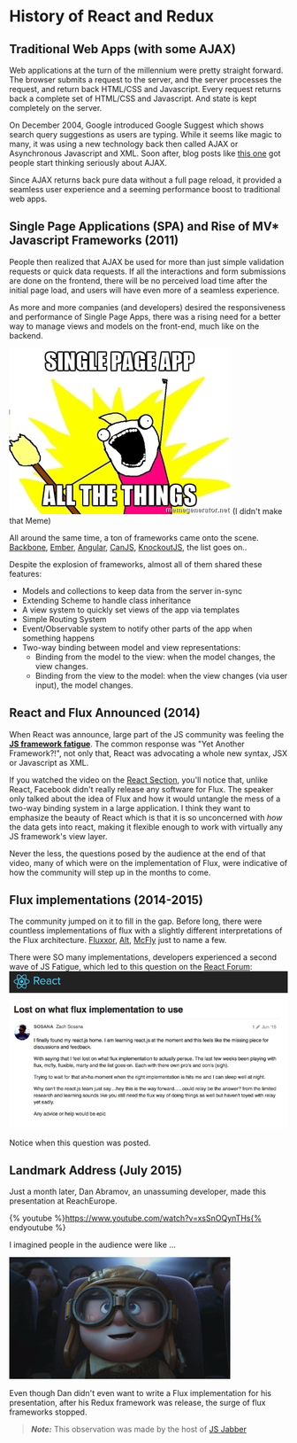 # History of React and Redux
## Traditional Web Apps (with some AJAX)

Web applications at the turn of the millennium were pretty straight forward.  The browser submits a request to the server, and the server processes the request, and return back HTML/CSS and Javascript.  Every request returns back a complete set of HTML/CSS and Javascript.  And state is kept completely on the server.

On December 2004, Google introduced Google Suggest which shows search query suggestions as users are typing.  While it seems like magic to many, it was using a new technology back then called AJAX or Asynchronous Javascript and XML.  Soon after, blog posts like [this one](http://adaptivepath.org/ideas/ajax-new-approach-web-applications/) got people start thinking seriously about AJAX.  

Since AJAX returns back pure data without a full page reload, it provided a seamless user experience and a seeming performance boost to traditional web apps.

## Single Page Applications (SPA) and Rise of MV* Javascript Frameworks (2011)
People then realized that AJAX be used for more than just simple validation requests or quick data requests.  If all the interactions and form submissions are done on the frontend, there will be no perceived load time after the initial page load, and users will have even more of a seamless experience.

As more and more companies (and developers) desired the responsiveness and performance of Single Page Apps, there was a rising need for a better way to manage views and models on the front-end, much like on the backend.

![Single Page App Meme](../assets/spa.jpg) (I didn't make that Meme)

All around the same time, a ton of frameworks came onto the scene. [Backbone](http://backbonejs.org/), [Ember](http://emberjs.com/),  [Angular](https://angularjs.org/), [CanJS](https://canjs.com/), [KnockoutJS](http://knockoutjs.com/), the list goes on..

Despite the explosion of frameworks, almost all of them shared these features:
* Models and collections to keep data from the server in-sync
* Extending Scheme to handle class inheritance
* A view system to quickly set views of the app via templates
* Simple Routing System
* Event/Observable system to notify other parts of the app when something happens
* Two-way binding between model and view representations:
  * Binding from the model to the view: when the model changes, the view changes.
  * Binding from the view to the model: when the view changes (via user input), the model changes.

## React and Flux Announced (2014)

When React was announce, large part of the JS community was feeling the **[JS framework fatigue](http://www.allenpike.com/2015/javascript-framework-fatigue/)**.  The common response was "Yet Another Framework?!", not only that, React was advocating a whole new syntax, JSX or Javascript as XML.  

If you watched the video on the [React Section](../react/README.md), you'll notice that, unlike React, Facebook didn't really release any software for Flux.  The speaker only talked about the idea of Flux and how it would untangle the mess of a two-way binding system in a large application.  I think they want to emphasize the beauty of React which is that it is so unconcerned with *how* the data gets into react, making it flexible enough to work with virtually any JS framework's view layer. 

Never the less, the questions posed by the audience at the end of that video, many of which were on the implementation of Flux, were indicative of how the community will step up in the months to come. 

## Flux implementations (2014-2015)
The community jumped on it to fill in the gap.  Before long, there were countless implementations of flux with a slightly different interpretations of the Flux architecture.  [Fluxxor](http://fluxxor.com/), [Alt](http://alt.js.org/), [McFly](https://github.com/kenwheeler/mcfly) just to name a few. 

There were SO many implementations, developers experienced a second wave of JS Fatigue, which led to this question on the [React Forum](https://discuss.reactjs.org/t/lost-on-what-flux-implementation-to-use/545):
![lost](../assets/lost.jpg)

Notice when this question was posted.

## Landmark Address (July 2015)
Just a month later, Dan Abramov, an unassuming developer, made this presentation at ReachEurope.

{% youtube %}https://www.youtube.com/watch?v=xsSnOQynTHs{% endyoutube %}

I imagined people in the audience were like ...

![in awe](../assets/awe.gif)

Even though Dan didn't even want to write a Flux implementation for his presentation, after his Redux framework was release, the surge of flux frameworks stopped.
> _**Note:**_ This observation was made by the host of [JS Jabber](https://devchat.tv/js-jabber/179-jsj-redux-and-react-with-dan-abramov)
